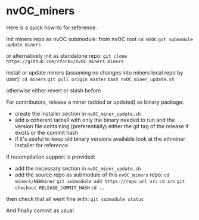 # nvOC_miners

Here is a quick how-to for reference.

Init miners repo as nvOC submodule:
from nvOC root
`cd NVOC`
`git submodule update miners`

or alternatively init as standalone repo:
`git clone https://github.com/<fork>/nvOC_miners miners`

Install or update miners (assuming no changes into miners local repo by user):
`cd miners`
`git pull origin master`
`bash nvOC_miner_update.sh`

otherwise either revert or stash before

For contributors, release a miner (added or updated) as binary package:
- create the installer section in `nvOC_miner_update.sh`
- add a coherent tarball with only the binary needed to run and the version file containing (preferentially) either the git tag of the release if exists or the commit hash
- if it's useful to keep old binary versions available look at the ethminer installer for reference

If recompilation support is provided:
- add the necessary section in `nvOC_mienr_update.sh`
- add the source repo as submodule of this `nvOC_miners` repo:
`cd miners/NEWminer`
`git submodule add https://repo_url src`
`cd src`
`git checkout RELEASE_COMMIT_HASH`
`cd ..`

then check that all went fine with:
`git submodule status`

And finally commit as usual.